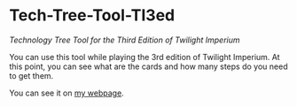 # Tech-Tree-Tool-TI3ed
_Technology Tree Tool for the Third Edition of Twilight Imperium_

You can use this tool while playing the 3rd edition of Twilight Imperium. At this point, you can see what are the cards and how many steps do you need to get them.

You can see it on [my webpage](http://tomasz.ceranek.pl/technology-tree-tool-for-the-third-edition-of-twilight-imperium/).
